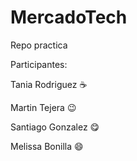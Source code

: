 # MercadoTech
Repo practica

Participantes:

Tania Rodriguez :coffee:
  
Martin Tejera :wink:

Santiago Gonzalez :yum:
 
Melissa Bonilla :smile:
